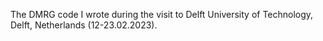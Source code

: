 The DMRG code I wrote during the visit to Delft University of Technology, Delft, Netherlands (12-23.02.2023).
